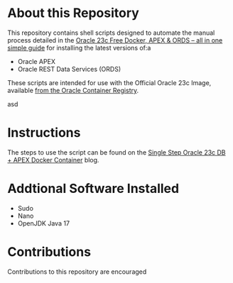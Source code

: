 # About this Repository
This repository contains shell scripts designed to automate the manual process detailed in the [Oracle 23c Free Docker, APEX & ORDS – all in one simple guide](https://pretius.com/blog/oracle-apex-docker-ords/) for installing the latest versions of:a

- Oracle APEX 
- Oracle REST Data Services (ORDS)

These scripts are intended for use with the Official Oracle 23c Image, available [from the Oracle Container Registry](https://container-registry.oracle.com/).

asd
# Instructions
The steps to use the script can be found on the [Single Step Oracle 23c DB + APEX Docker Container](https://mattmulvaney.hashnode.dev/single-step-oracle-23c-db-apex-docker-container) blog.

# Addtional Software Installed

- Sudo
- Nano
- OpenJDK Java 17

# Contributions
Contributions to this repository are encouraged

